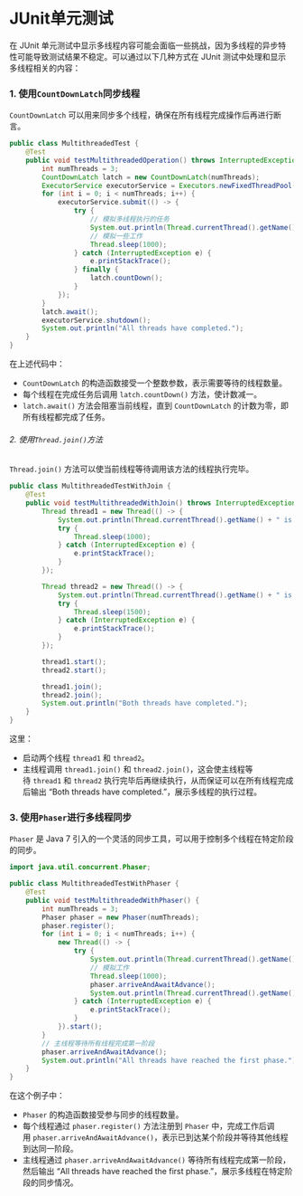 # JUnit单元测试

在 JUnit 单元测试中显示多线程内容可能会面临一些挑战，因为多线程的异步特性可能导致测试结果不稳定。可以通过以下几种方式在 JUnit 测试中处理和显示多线程相关的内容：

### 1. 使用`CountDownLatch`同步线程

`CountDownLatch` 可以用来同步多个线程，确保在所有线程完成操作后再进行断言。

```java
public class MultithreadedTest {
    @Test
    public void testMultithreadedOperation() throws InterruptedException {
        int numThreads = 3;
        CountDownLatch latch = new CountDownLatch(numThreads);
        ExecutorService executorService = Executors.newFixedThreadPool(numThreads);
        for (int i = 0; i < numThreads; i++) {
            executorService.submit(() -> {
                try {
                    // 模拟多线程执行的任务
                    System.out.println(Thread.currentThread().getName() + " is running.");
                    // 模拟一些工作
                    Thread.sleep(1000);
                } catch (InterruptedException e) {
                    e.printStackTrace();
                } finally {
                    latch.countDown();
                }
            });
        }
        latch.await();
        executorService.shutdown();
        System.out.println("All threads have completed.");
    }
}
```

在上述代码中：

- `CountDownLatch` 的构造函数接受一个整数参数，表示需要等待的线程数量。
- 每个线程在完成任务后调用 `latch.countDown()` 方法，使计数减一。
- `latch.await()` 方法会阻塞当前线程，直到 `CountDownLatch` 的计数为零，即所有线程都完成了任务。

###### 2. 使用`Thread.join()`方法

`Thread.join()` 方法可以使当前线程等待调用该方法的线程执行完毕。

```java
public class MultithreadedTestWithJoin {
    @Test
    public void testMultithreadedWithJoin() throws InterruptedException {
        Thread thread1 = new Thread(() -> {
            System.out.println(Thread.currentThread().getName() + " is running.");
            try {
                Thread.sleep(1000);
            } catch (InterruptedException e) {
                e.printStackTrace();
            }
        });

        Thread thread2 = new Thread(() -> {
            System.out.println(Thread.currentThread().getName() + " is running.");
            try {
                Thread.sleep(1500);
            } catch (InterruptedException e) {
                e.printStackTrace();
            }
        });

        thread1.start();
        thread2.start();

        thread1.join();
        thread2.join();
        System.out.println("Both threads have completed.");
    }
}
```

这里：

- 启动两个线程 `thread1` 和 `thread2`。
- 主线程调用 `thread1.join()` 和 `thread2.join()`，这会使主线程等待 `thread1` 和 `thread2` 执行完毕后再继续执行，从而保证可以在所有线程完成后输出 “Both threads have completed.”，展示多线程的执行过程。

### 3. 使用`Phaser`进行多线程同步

`Phaser` 是 Java 7 引入的一个灵活的同步工具，可以用于控制多个线程在特定阶段的同步。

```java
import java.util.concurrent.Phaser;

public class MultithreadedTestWithPhaser {
    @Test
    public void testMultithreadedWithPhaser() {
        int numThreads = 3;
        Phaser phaser = new Phaser(numThreads);
        phaser.register();
        for (int i = 0; i < numThreads; i++) {
            new Thread(() -> {
                try {
                    System.out.println(Thread.currentThread().getName() + " has registered.");
                    // 模拟工作
                    Thread.sleep(1000);
                    phaser.arriveAndAwaitAdvance();
                    System.out.println(Thread.currentThread().getName() + " has advanced.");
                } catch (InterruptedException e) {
                    e.printStackTrace();
                }
            }).start();
        }
        // 主线程等待所有线程完成第一阶段
        phaser.arriveAndAwaitAdvance();
        System.out.println("All threads have reached the first phase.");
    }
}
```

在这个例子中：

- `Phaser` 的构造函数接受参与同步的线程数量。
- 每个线程通过 `phaser.register()` 方法注册到 `Phaser` 中，完成工作后调用 `phaser.arriveAndAwaitAdvance()`，表示已到达某个阶段并等待其他线程到达同一阶段。
- 主线程通过 `phaser.arriveAndAwaitAdvance()` 等待所有线程完成第一阶段，然后输出 “All threads have reached the first phase.”，展示多线程在特定阶段的同步情况。
